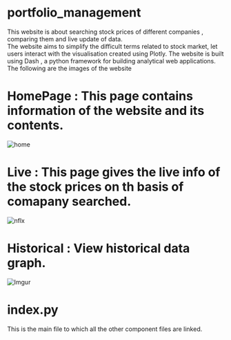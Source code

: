 # portfolio_management
This website is about searching stock prices of different companies , comparing them and live update of data.  
The website aims to simplify the difficult terms related to stock market, let users interact with the visualisation created using Plotly.
The website is built using Dash , a python framework for building analytical web applications.  
The following are the images of the website

# HomePage : This page contains information of the website and its contents.

![home](https://user-images.githubusercontent.com/36327997/42178496-4d1761ba-7e4e-11e8-82cc-ebcbb4e63794.png)

# Live : This page gives the live info of the stock prices on th basis of comapany searched.

![nflx](https://user-images.githubusercontent.com/36327997/42178554-7d24fc8c-7e4e-11e8-9b1e-96051183d4b7.png)

# Historical : View historical data graph.

![Imgur](https://i.imgur.com/i9LAuPF.png)


 # index.py
 This is the main file to which all the other component files are linked.  




